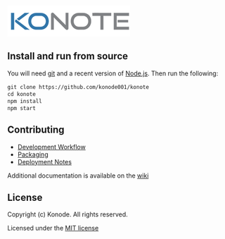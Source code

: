 [![KoNote](src/img/konote-text.png)](https://konote.ca)

## Install and run from source

You will need [git](https://git-scm.com/) and a recent version of [Node.js](https://nodejs.org).
Then run the following:

```
git clone https://github.com/konode001/konote
cd konote
npm install
npm start
```

## Contributing

- [Development Workflow](https://github.com/konode001/konote/wiki/Release-workflow)
- [Packaging](https://github.com/konode001/konote/wiki/Packaging)
- [Deployment Notes](https://github.com/konode001/konote/wiki/Deployment-Notes)

Additional documentation is available on the [wiki](https://github.com/konode001/konote/wiki)

## License

Copyright (c) Konode. All rights reserved.

Licensed under the [MIT license](https://opensource.org/licenses/MIT)
